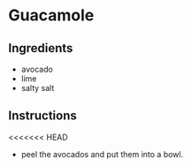 # Guacamole
## Ingredients
* avocado
* lime
* salty salt
## Instructions
<<<<<<< HEAD
* peel the avocados and put them into a bowl.

